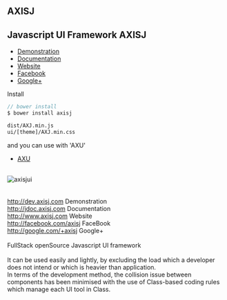 AXISJ
---
Javascript UI Framework <b>AXISJ</b>
---
- [Demonstration](http://dev.axisj.com)
- [Documentation](http://jdoc.axisj.com)
- [Website](http://www.axisj.com)
- [Facebook](http://facebook.com/axisj)
- [Google+](http://google.com/+axisj)


Install
```js
// bower install
$ bower install axisj
```

```html
dist/AXJ.min.js
ui/[theme]/AXJ.min.css
```

and you can use with 'AXU'
- [AXU](http://axu.axisj.com)

<br/>
<img src="http://old2014.axisj.com/resource/images/ax-demo.png" alt="axisjui" />
<br/>
<br/>
<br/>
<a href="http://dev.axisj.com" target="_blank">http://dev.axisj.com</a> Demonstration<br/>
<a href="http://jdoc.axisj.com" target="_blank">http://jdoc.axisj.com</a> Documentation<br/>
<a href="http://www.axisj.com" target="_blank">http://www.axisj.com</a> Website<br/>
<a href="http://facebook.com/axisj" target="_blank">http://facebook.com/axisj</a> FaceBook<br/>
<a href="http://google.com/+axisj" target="_blank">http://google.com/+axisj</a> Google+<br/>
<br/>
FullStack openSource Javascript UI framework<br/>
<br/>
It can be used easily and lightly, by excluding the load which a developer does not intend or which is heavier than application.<br/>
In terms of the development method, the collision issue between components has been minimised with the use of Class-based coding rules which manage each UI tool in Class.<br/>
